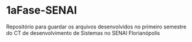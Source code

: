 # 1aFase-SENAI
Repositório para guardar os arquivos desenvolvidos no primeiro semestre do CT de desenvolvimento de Sistemas no SENAI Florianópolis
